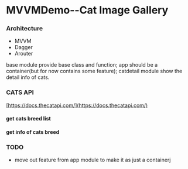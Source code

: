 # MVVMDemo--Cat Image Gallery

### Architecture
* MVVM
* Dagger
* Arouter

base module provide base class and function; app should be a container(but for now contains some feature); 
catdetail module show the detail info of cats.

### CATS API
[https://docs.thecatapi.com/](https://docs.thecatapi.com/)

#### get cats breed list

#### get info of cats breed

### TODO
* move out feature from app module to make it as just a containerj









